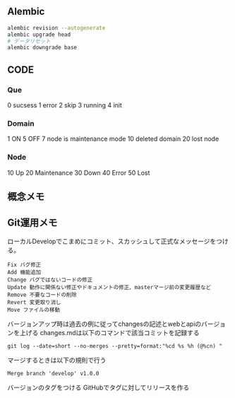 ## Alembic

```bash
alembic revision --autogenerate
alembic upgrade head
# データリセット
alembic downgrade base
```

## CODE
### Que
0 sucsess
1 error
2 skip
3 running
4 init

### Domain
1 ON
5 OFF
7 node is maintenance mode
10 deleted domain
20 lost node



### Node
10 Up
20 Maintenance
30 Down
40 Error
50 Lost

## 概念メモ



## Git運用メモ
ローカルDevelopでこまめにコミット、スカッシュして正式なメッセージをつける。

```
Fix バグ修正
Add 機能追加
Change バグではないコードの修正
Update 動作に関係ない修正やドキュメントの修正、masterマージ前の変更履歴など
Remove 不要なコードの削除
Revert 変更取り消し
Move ファイルの移動
```

バージョンアップ時は過去の例に従ってchangesの記述とwebとapiのバージョンを上げる
changes.mdは以下のコマンドで該当コミットを記録する

```
git log --date=short --no-merges --pretty=format:"%cd %s %h (@%cn) "
```

マージするときは以下の規則で行う

```
Merge branch 'develop' v1.0.0
```

バージョンのタグをつける
GitHubでタグに対してリリースを作る